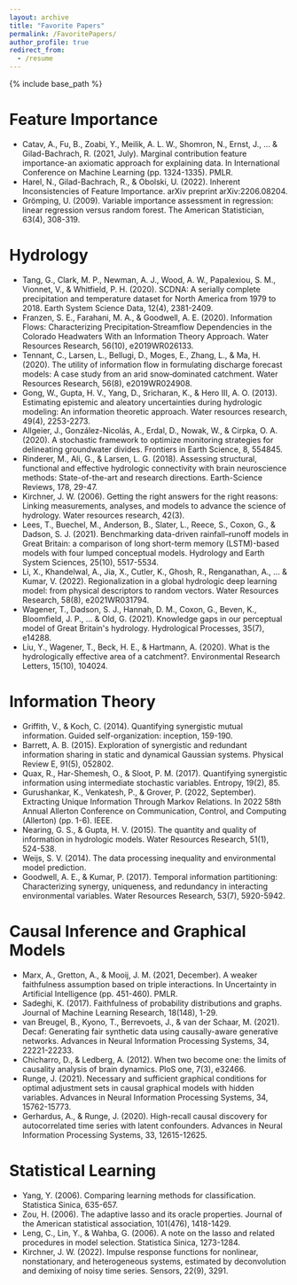 ```yaml
---
layout: archive
title: "Favorite Papers"
permalink: /FavoritePapers/
author_profile: true
redirect_from:
  - /resume
---
```


{% include base_path %}

Feature Importance
======
* Catav, A., Fu, B., Zoabi, Y., Meilik, A. L. W., Shomron, N., Ernst, J., ... & Gilad-Bachrach, R. (2021, July). Marginal contribution feature importance-an axiomatic approach for explaining data. In International Conference on Machine Learning (pp. 1324-1335). PMLR.
* Harel, N., Gilad-Bachrach, R., & Obolski, U. (2022). Inherent Inconsistencies of Feature Importance. arXiv preprint arXiv:2206.08204.
* Grömping, U. (2009). Variable importance assessment in regression: linear regression versus random forest. The American Statistician, 63(4), 308-319.

Hydrology
======
* Tang, G., Clark, M. P., Newman, A. J., Wood, A. W., Papalexiou, S. M., Vionnet, V., & Whitfield, P. H. (2020). SCDNA: A serially complete precipitation and temperature dataset for North America from 1979 to 2018. Earth System Science Data, 12(4), 2381-2409.
* Franzen, S. E., Farahani, M. A., & Goodwell, A. E. (2020). Information Flows: Characterizing Precipitation‐Streamflow Dependencies in the Colorado Headwaters With an Information Theory Approach. Water Resources Research, 56(10), e2019WR026133.
* Tennant, C., Larsen, L., Bellugi, D., Moges, E., Zhang, L., & Ma, H. (2020). The utility of information flow in formulating discharge forecast models: A case study from an arid snow‐dominated catchment. Water Resources Research, 56(8), e2019WR024908.
* Gong, W., Gupta, H. V., Yang, D., Sricharan, K., & Hero III, A. O. (2013). Estimating epistemic and aleatory uncertainties during hydrologic modeling: An information theoretic approach. Water resources research, 49(4), 2253-2273.
* Allgeier, J., González-Nicolás, A., Erdal, D., Nowak, W., & Cirpka, O. A. (2020). A stochastic framework to optimize monitoring strategies for delineating groundwater divides. Frontiers in Earth Science, 8, 554845.
* Rinderer, M., Ali, G., & Larsen, L. G. (2018). Assessing structural, functional and effective hydrologic connectivity with brain neuroscience methods: State-of-the-art and research directions. Earth-Science Reviews, 178, 29-47.
* Kirchner, J. W. (2006). Getting the right answers for the right reasons: Linking measurements, analyses, and models to advance the science of hydrology. Water resources research, 42(3).
* Lees, T., Buechel, M., Anderson, B., Slater, L., Reece, S., Coxon, G., & Dadson, S. J. (2021). Benchmarking data-driven rainfall–runoff models in Great Britain: a comparison of long short-term memory (LSTM)-based models with four lumped conceptual models. Hydrology and Earth System Sciences, 25(10), 5517-5534.
* Li, X., Khandelwal, A., Jia, X., Cutler, K., Ghosh, R., Renganathan, A., ... & Kumar, V. (2022). Regionalization in a global hydrologic deep learning model: from physical descriptors to random vectors. Water Resources Research, 58(8), e2021WR031794.
* Wagener, T., Dadson, S. J., Hannah, D. M., Coxon, G., Beven, K., Bloomfield, J. P., ... & Old, G. (2021). Knowledge gaps in our perceptual model of Great Britain's hydrology. Hydrological Processes, 35(7), e14288.
* Liu, Y., Wagener, T., Beck, H. E., & Hartmann, A. (2020). What is the hydrologically effective area of a catchment?. Environmental Research Letters, 15(10), 104024.

Information Theory
======
* Griffith, V., & Koch, C. (2014). Quantifying synergistic mutual information. Guided self-organization: inception, 159-190.
* Barrett, A. B. (2015). Exploration of synergistic and redundant information sharing in static and dynamical Gaussian systems. Physical Review E, 91(5), 052802.
* Quax, R., Har-Shemesh, O., & Sloot, P. M. (2017). Quantifying synergistic information using intermediate stochastic variables. Entropy, 19(2), 85.
* Gurushankar, K., Venkatesh, P., & Grover, P. (2022, September). Extracting Unique Information Through Markov Relations. In 2022 58th Annual Allerton Conference on Communication, Control, and Computing (Allerton) (pp. 1-6). IEEE.
* Nearing, G. S., & Gupta, H. V. (2015). The quantity and quality of information in hydrologic models. Water Resources Research, 51(1), 524-538.
* Weijs, S. V. (2014). The data processing inequality and environmental model prediction.
* Goodwell, A. E., & Kumar, P. (2017). Temporal information partitioning: Characterizing synergy, uniqueness, and redundancy in interacting environmental variables. Water Resources Research, 53(7), 5920-5942.

Causal Inference and Graphical Models
======
* Marx, A., Gretton, A., & Mooij, J. M. (2021, December). A weaker faithfulness assumption based on triple interactions. In Uncertainty in Artificial Intelligence (pp. 451-460). PMLR.
* Sadeghi, K. (2017). Faithfulness of probability distributions and graphs. Journal of Machine Learning Research, 18(148), 1-29.
* van Breugel, B., Kyono, T., Berrevoets, J., & van der Schaar, M. (2021). Decaf: Generating fair synthetic data using causally-aware generative networks. Advances in Neural Information Processing Systems, 34, 22221-22233.
* Chicharro, D., & Ledberg, A. (2012). When two become one: the limits of causality analysis of brain dynamics. PloS one, 7(3), e32466.
* Runge, J. (2021). Necessary and sufficient graphical conditions for optimal adjustment sets in causal graphical models with hidden variables. Advances in Neural Information Processing Systems, 34, 15762-15773.
* Gerhardus, A., & Runge, J. (2020). High-recall causal discovery for autocorrelated time series with latent confounders. Advances in Neural Information Processing Systems, 33, 12615-12625.

Statistical Learning
======
* Yang, Y. (2006). Comparing learning methods for classification. Statistica Sinica, 635-657.
* Zou, H. (2006). The adaptive lasso and its oracle properties. Journal of the American statistical association, 101(476), 1418-1429.
* Leng, C., Lin, Y., & Wahba, G. (2006). A note on the lasso and related procedures in model selection. Statistica Sinica, 1273-1284.
* Kirchner, J. W. (2022). Impulse response functions for nonlinear, nonstationary, and heterogeneous systems, estimated by deconvolution and demixing of noisy time series. Sensors, 22(9), 3291.
